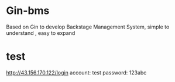 # Gin-bms
Based on Gin to develop Backstage Management System, simple to understand , easy to expand

# test
http://43.156.170.122/login
account: test
password: 123abc
